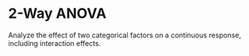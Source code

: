 # 2-Way ANOVA

Analyze the effect of two categorical factors on a continuous response, including interaction effects.